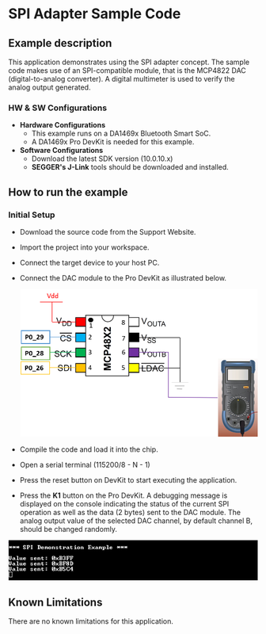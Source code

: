 # SPI Adapter Sample Code

## Example description

This application demonstrates using the SPI adapter concept. The sample code makes use of an SPI-compatible module, that is the MCP4822 DAC (digital-to-analog converter). A digital multimeter is used to verify the analog output generated.

### HW & SW Configurations

- **Hardware Configurations**
  - This example runs on a DA1469x Bluetooth Smart SoC.
  - A DA1469x Pro DevKit is needed for this example.
- **Software Configurations**
  - Download the latest SDK version (10.0.10.x)
  - **SEGGER's J-Link** tools should be downloaded and installed.

## How to run the example

### Initial Setup

- Download the source code from the Support Website.

- Import the project into your workspace.

- Connect the target device to your host PC.

- Connect the DAC module to the Pro DevKit as illustrated below.

  ![MCP4822 Module Setup](assets/mcp4822_module_setup.png)

- Compile the code and load it into the chip.

- Open a serial terminal (115200/8 - N - 1)

- Press the reset button on DevKit to start executing the application.

- Press the **K1** button on the Pro DevKit.  A debugging message is displayed on the console indicating the status of the current SPI operation as well as the data (2 bytes) sent to the DAC module. The analog output value of the selected DAC channel, by default channel B, should be changed randomly.

![Debug Console](assets/debug_console.PNG)

## Known Limitations

There are no known limitations for this application.
